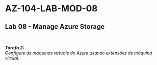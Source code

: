 # AZ-104-LAB-MOD-08

 <h2>Lab 08 - Manage Azure Storage</h2> <br>

 ***Tarefa 2:***  
    *Configure as máquinas virtuais do Azure usando extensões de máquina virtual.*
